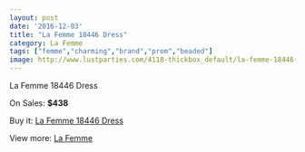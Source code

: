 ```yaml
---
layout: post
date: '2016-12-03'
title: "La Femme 18446 Dress"
category: La Femme
tags: ["femme","charming","brand","prom","beaded"]
image: http://www.lustparties.com/4118-thickbox_default/la-femme-18446-dress.jpg
---
```

La Femme 18446 Dress

On Sales: **$438**
<a href="https://www.lustparties.com/en/la-femme/1366-la-femme-18446-dress.html"><amp-img layout="responsive" width="600" height="600" src="//www.lustparties.com/4118-thickbox_default/la-femme-18446-dress.jpg" alt="La Femme 18446 Dress 0" /></a>
<a href="https://www.lustparties.com/en/la-femme/1366-la-femme-18446-dress.html"><amp-img layout="responsive" width="600" height="600" src="//www.lustparties.com/4121-thickbox_default/la-femme-18446-dress.jpg" alt="La Femme 18446 Dress 1" /></a>
<a href="https://www.lustparties.com/en/la-femme/1366-la-femme-18446-dress.html"><amp-img layout="responsive" width="600" height="600" src="//www.lustparties.com/4120-thickbox_default/la-femme-18446-dress.jpg" alt="La Femme 18446 Dress 2" /></a>
<a href="https://www.lustparties.com/en/la-femme/1366-la-femme-18446-dress.html"><amp-img layout="responsive" width="600" height="600" src="//www.lustparties.com/4119-thickbox_default/la-femme-18446-dress.jpg" alt="La Femme 18446 Dress 3" /></a>

Buy it: [La Femme 18446 Dress](https://www.lustparties.com/en/la-femme/1366-la-femme-18446-dress.html "La Femme 18446 Dress")

View more: [La Femme](https://www.lustparties.com/en/4-la-femme "La Femme")